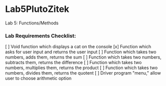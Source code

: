 # Lab5PlutoZitek
Lab 5: Functions/Methods

### Lab Requirements Checklist:

[ ] Void function which displays a cat on the console
[x] Function which asks for user input and returns the user input
[ ] Function which takes two numbers, adds them, returns the sum
[ ] Function which takes two numbers, subtracts them, returns the difference
[ ] Function which takes two numbers, multiplies them, returns the product
[ ] Function which takes two numbers, divides them, returns the quotent
[ ] Driver program "menu," allow user to choose arithmetic option